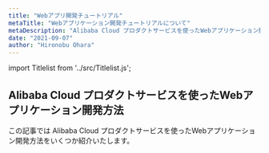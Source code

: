 ```yaml
---
title: "Webアプリ開発チュートリアル"
metaTitle: "Webアプリケーション開発チュートリアルについて"
metaDescription: "Alibaba Cloud プロダクトサービスを使ったWebアプリケーション開発方法を説明します"
date: "2021-09-07"
author: "Hironobu Ohara"
---
```


import Titlelist from '../src/Titlelist.js';


<!-- 
query MyQuery {
  allMarkdownRemark(
    filter: {fileAbsolutePath: {regex: "/WebApplication-tutorial/"}}
    sort: {fields: fileAbsolutePath, order: ASC}
  ) {
    nodes {
      frontmatter {
        title
        metaTitle
        metaDescription
        date(formatString: "yyyy/MM/DD")
        author       
      }
      fileAbsolutePath
    }
  }
}
-->


## Alibaba Cloud プロダクトサービスを使ったWebアプリケーション開発方法

この記事では Alibaba Cloud プロダクトサービスを使ったWebアプリケーション開発方法をいくつか紹介いたします。

<Titlelist 
    metaTitle="中国向けWebサイト構築方法"
    metaDescription="中国向けWebサイトのクラウド構築 香港リージョン編"
    url="https://pangsen.github.io/help/WebApplication-tutorial/WEBAPPLICATION_001_china-web-hongkong-region"
    imageurl="https://raw.githubusercontent.com/sbcloud/help/master/content/WebApplication-tutorial/Web_Application_images_26006613700753900/20210308133952.png"
    date="2021/03/18"
    author="吉村 真輝"
/>

<Titlelist 
    metaTitle="日本から中国のWEBサイトを閲覧する"
    metaDescription="Nginx(Forward Proxy)とGAの組み合わせで日本から中国のWEBサイトを閲覧する"
    url="https://pangsen.github.io/help/WebApplication-tutorial/WEBAPPLICATION_002_nginx_forwardproxy_ga"
    imageurl="https://raw.githubusercontent.com/sbcloud/help/master/content/WebApplication-tutorial/WebApplication-tutorial_images_26006613628167800/20200915112921.png"
    date="2020/09/15"
    author="吉村 真輝"
/>

